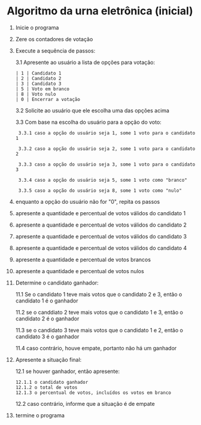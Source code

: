 # Algoritmo da urna eletrônica (inicial)

1. Inicie o programa

2. Zere os contadores de votação

3. Execute a sequência de passos:

    3.1 Apresente ao usuário a lista de opções para votação:

    ```
    | 1 | Candidato 1
    | 2 | Candidato 2
    | 3 | Candidato 3
    | 5 | Voto em branco
    | 8 | Voto nulo
    | 0 | Encerrar a votação
    ```

    3.2 Solicite ao usuário que ele escolha uma das opções acima

    3.3 Com base na escolha do usuário para a opção do voto:

        3.3.1 caso a opção do usuário seja 1, some 1 voto para o candidato 1

        3.3.2 caso a opção do usuário seja 2, some 1 voto para o candidato 2

        3.3.3 caso a opção do usuário seja 3, some 1 voto para o candidato 3

        3.3.4 caso a opção do usuário seja 5, some 1 voto como "branco"

        3.3.5 caso a opção do usuário seja 8, some 1 voto como "nulo"

4. enquanto a opção do usuário não for "0", repita os passos

5. apresente a quantidade e percentual de votos válidos do candidato 1

6. apresente a quantidade e percentual de votos válidos do candidato 2

7. apresente a quantidade e percentual de votos válidos do candidato 3

8. apresente a quantidade e percentual de votos válidos do candidato 4

9. apresente a quantidade e percentual de votos brancos

10. apresente a quantidade e percentual de votos nulos

11. Determine o candidato ganhador:

    11.1 Se o candidato 1 teve mais votos que o candidato 2 e 3, então o candidato 1 é o ganhador

    11.2 se o canddiato 2 teve mais votos que o candidato 1 e 3, então o candidato 2 é o ganhador

    11.3 se o candidato 3 teve mais votos que o candidato 1 e 2, então o candidato 3 é o ganhador

    11.4 caso contrário, houve empate, portanto não há um ganhador

12. Apresente a situação final:

    12.1 se houver ganhador, então apresente:
    
        12.1.1 o candidato ganhador
        12.1.2 o total de votos
        12.1.3 o percentual de votos, incluídos os votos em branco

    12.2 caso contrário, informe que a situação é de empate

13. termine o programa